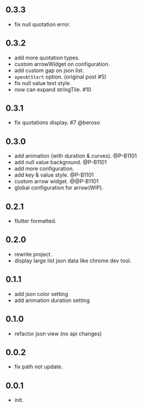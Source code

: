 ## 0.3.3

* fix null quotation error.

## 0.3.2

* add more quotation types.
* custom arrowWidget on configuration.
* add custom gap on json list.
* `openAtStart` option. (original post #5)
* fix null value text style.
* now can expand stringTile. #10

## 0.3.1

* fix quotations display. #7 @beroso

## 0.3.0

* add animation (with duration & curves). @P-B1101
* add null value background. @P-B1101
* add more configuration.
* add key & value style. @P-B1101
* custom arrow widget. @@P-B1101
* global configuration for arrow(WIP).

## 0.2.1

* flutter formatted.

## 0.2.0

* rewrite project.
* display large list json data like chrome dev tool.
## 0.1.1

* add json color setting
* add animation duration setting

## 0.1.0

* refactor json view (no api changes)

## 0.0.2

* fix path not update.

## 0.0.1

* init.
